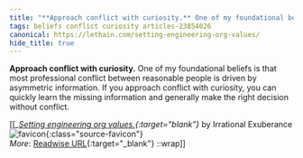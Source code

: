 ```yaml
---
title: "**Approach conflict with curiosity.** One of my foundational beliefs is ..."
tags: beliefs conflict curiosity articles-23854026
canonical: https://lethain.com/setting-engineering-org-values/
hide_title: true
---
```


**Approach conflict with curiosity.** One of my foundational beliefs is that most professional conflict between reasonable people is driven by asymmetric information. If you approach conflict with curiosity, you can quickly learn the missing information and generally make the right decision without conflict.


[[<cite>_[Setting engineering org values.](https://lethain.com/setting-engineering-org-values/){:target="_blank"}_</cite> by Irrational Exuberance ![favicon](https://s2.googleusercontent.com/s2/favicons?domain=lethain.com){:class="source-favicon"}<br>
_More_: [Readwise URL](https://readwise.io/open/466426168){:target="_blank"}
::wrap]]